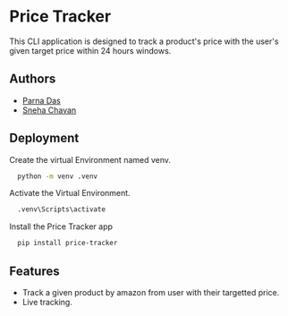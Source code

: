 
# Price Tracker
This CLI application is designed to track a product's price with the user's given target price within 24 hours windows.


## Authors

- [Parna Das](https://github.com/Parna-Das)
- [Sneha Chavan](https://github.com/Sneha-Chavan-95)




## Deployment

Create the virtual Environment named venv.

```bash
  python -m venv .venv
```

Activate the Virtual Environment.

```bash
  .venv\Scripts\activate
```

Install the Price Tracker app

```bash
  pip install price-tracker
```




## Features

- Track a given product by amazon from user with their targetted price.
- Live tracking.








